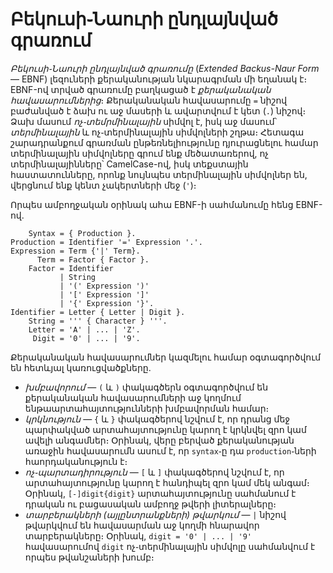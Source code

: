 # Բեկուսի֊Նաուրի ընդլայնված գրառում

_Բեկուսի֊Նաուրի ընդլայնված գրառումը_ \(_Extended Backus-Naur Form_ ― EBNF\) լեզուների քերականության նկարագրման մի եղանակ է։ EBNF-ով տրված գրառումը բաղկացած է _քերականական հավասարումներից_։ Քերականական հավասարումը `=` նիշով բաժանված է ձախ ու աջ մասերի և ավարտվում է կետ \(`.`\) նիշով։ Ձախ մասում _ոչ֊տեմրմինալային_ սիմվոլ է, իսկ աջ մասում՝ _տերմինալային_ և ոչ֊տերմինալային սիմվոլների շղթա։ Հետագա շարադրանքում գրառման ընթեռնելիությունը դյուրացնելու համար տերմինալային սիմվոլները գրում ենք մեծատառերով, ոչ տերմինալայինները՝ CamelCase-ով, իսկ տեքստային հաստատունները, որոնք նույնպես տերմինալային սիմվոլներ են, վերցնում ենք կենտ չակերտների մեջ \(`'`\)։

Որպես ամբողջական օրինակ ահա EBNF-ի սահմանումը հենց EBNF-ով․

```
    Syntax = { Production }.
Production = Identifier '=' Expression '.'.
Expression = Term {'|' Term}.
      Term = Factor { Factor }.
    Factor = Identifier
           | String
           | '(' Expression ')'
           | '[' Expression ']'
           | '{' Expression '}'.
Identifier = Letter { Letter | Digit }.
    String = ''' { Character } '''.
    Letter = 'A' | ... | 'Z'.
     Digit = '0' | ... | '9'.
```

Քերականական հավասարումներ կազմելու համար օգտագործվում են հետևյալ կառուցվածքները․

* _խմբավորում_ ― `(` և `)` փակագծերն օգտագործվում են քերականական հավասարումների աջ կողմում ենթաարտահայտությունների խմբավորման համար։
* _կրկնություն_ ― `{` և `}` փակագծերով նշվում է, որ դրանց մեջ պարփակված արտահայտությունը կարող է կրկնվել զրո կամ ավելի անգամներ։ Օրինակ, վերը բերված քերականության առաջին հավասարումն ասում է, որ `syntax`֊ը դա `production`֊ների հաորդականություն է։
* _ոչ֊պարտադիրություն_ ― `[` և `]` փակագծերով նշվում է, որ արտահայտությունը կարող է հանդիպել զրո կամ մեկ անգամ։ Օրինակ, `[-]digit{digit}` արտահայտությունը սահմանում է դրական ու բացասական ամբողջ թվերի լիտերալները։
* _տարբերակների \(այլընտրանքների\) թվարկում_ ― `|` նիշով թվարկվում են հավասարման աջ կողմի հնարավոր տարբերակները։ Օրինակ, `digit = '0' | ... | '9'` հավասարումով `digit` ոչ֊տերմինալային սիմվոլը սահմանվում է որպես թվանշաների խումբ։

